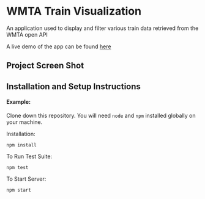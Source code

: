 # WMTA Train Visualization

An application used to display and filter various train data retrieved from the WMTA open API

A live demo of the app can be found [here](https://wmta-trains.netlify.app/)

## Project Screen Shot

## Installation and Setup Instructions

#### Example:

Clone down this repository. You will need `node` and `npm` installed globally on your machine.

Installation:

`npm install`

To Run Test Suite:

`npm test`

To Start Server:

`npm start`

